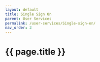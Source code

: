 ```yaml
---
layout: default
title: Single Sign On
parent: User Services
permalink: /user-services/Single-sign-on/
nav_order: 3
---
```


# {{ page.title }}

